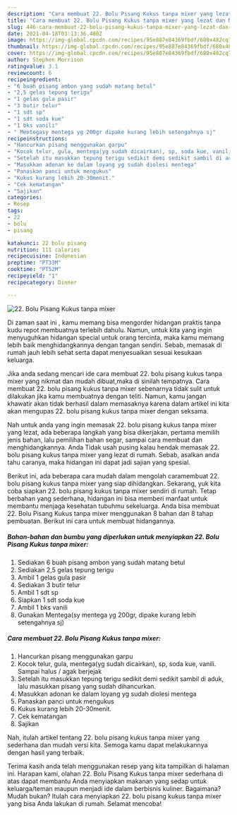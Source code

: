 ```yaml
---
description: "Cara membuat 22. Bolu Pisang Kukus tanpa mixer yang lezat dan Mudah Dibuat"
title: "Cara membuat 22. Bolu Pisang Kukus tanpa mixer yang lezat dan Mudah Dibuat"
slug: 446-cara-membuat-22-bolu-pisang-kukus-tanpa-mixer-yang-lezat-dan-mudah-dibuat
date: 2021-04-18T03:13:36.480Z
image: https://img-global.cpcdn.com/recipes/95e887e84369fbdf/680x482cq70/22-bolu-pisang-kukus-tanpa-mixer-foto-resep-utama.jpg
thumbnail: https://img-global.cpcdn.com/recipes/95e887e84369fbdf/680x482cq70/22-bolu-pisang-kukus-tanpa-mixer-foto-resep-utama.jpg
cover: https://img-global.cpcdn.com/recipes/95e887e84369fbdf/680x482cq70/22-bolu-pisang-kukus-tanpa-mixer-foto-resep-utama.jpg
author: Stephen Morrison
ratingvalue: 3.1
reviewcount: 6
recipeingredient:
- "6 buah pisang ambon yang sudah matang betul"
- "2,5 gelas tepung terigu"
- "1 gelas gula pasir"
- "3 butir telur"
- "1 sdt sp"
- "1 sdt soda kue"
- "1 bks vanili"
- " Mentegasy mentega yg 200gr dipake kurang lebih setengahnya sj"
recipeinstructions:
- "Hancurkan pisang menggunakan garpu"
- "Kocok telur, gula, mentega(yg sudah dicairkan), sp, soda kue, vanili. Sampai halus / agak berjejak"
- "Setelah itu masukkan tepung terigu sedikit demi sedikit sambil di aduk, lalu masukkan pisang yang sudah dihancurkan."
- "Masukkan adonan ke dalam loyang yg sudah diolesi mentega"
- "Panaskan panci untuk mengukus"
- "Kukus kurang lebih 20-30menit."
- "Cek kematangan"
- "Sajikan"
categories:
- Resep
tags:
- 22
- bolu
- pisang

katakunci: 22 bolu pisang 
nutrition: 111 calories
recipecuisine: Indonesian
preptime: "PT33M"
cooktime: "PT52M"
recipeyield: "1"
recipecategory: Dinner

---
```



![22. Bolu Pisang Kukus tanpa mixer](https://img-global.cpcdn.com/recipes/95e887e84369fbdf/680x482cq70/22-bolu-pisang-kukus-tanpa-mixer-foto-resep-utama.jpg)

Di zaman  saat ini , kamu memang bisa mengorder hidangan praktis tanpa kudu repot membuatnya terlebih dahulu. Namun, untuk kita yang ingin menyuguhkan hidangan special untuk orang tercinta, maka kamu memang lebih baik menghidangkannya dengan tangan sendiri. Sebab, memasak di rumah jauh lebih sehat serta dapat menyesuaikan sesuai kesukaan keluarga.

Jika anda sedang mencari ide cara membuat 22. bolu pisang kukus tanpa mixer yang nikmat dan mudah dibuat,maka di sinilah tempatnya. Cara membuat 22. bolu pisang kukus tanpa mixer  sebenarnya tidak sulit untuk dilakukan jika kamu membuatnya dengan teliti. Namun, kamu jangan khawatir akan tidak berhasil dalam memasaknya 
karena dalam artikel ini kita akan mengupas 22. bolu pisang kukus tanpa mixer dengan seksama.  



Nah untuk anda yang ingin memasak 22. bolu pisang kukus tanpa mixer yang lezat, ada beberapa langkah yang bisa dikerjakan, pertama memilih jenis bahan, lalu pemilihan bahan segar, sampai cara membuat dan menghidangkannya. Anda Tidak usah pusing kalau hendak memasak 22. bolu pisang kukus tanpa mixer yang lezat di rumah. Sebab, asalkan anda  tahu caranya, maka hidangan ini dapat jadi sajian yang spesial.

Berikut ini, ada beberapa cara mudah dalam mengolah caramembuat 22. bolu pisang kukus tanpa mixer yang siap dihidangkan. Sekarang, yuk kita coba siapkan 22. bolu pisang kukus tanpa mixer sendiri di rumah. Tetap berbahan yang sederhana, hidangan ini bisa memberi manfaat untuk membantu menjaga kesehatan tubuhmu sekeluarga. Anda bisa membuat 22. Bolu Pisang Kukus tanpa mixer menggunakan 8 bahan dan 8 tahap pembuatan. Berikut ini cara untuk membuat hidangannya.

<!--inarticleads1-->

##### Bahan-bahan dan bumbu yang diperlukan untuk menyiapkan 22. Bolu Pisang Kukus tanpa mixer:

1. Sediakan 6 buah pisang ambon yang sudah matang betul
1. Sediakan 2,5 gelas tepung terigu
1. Ambil 1 gelas gula pasir
1. Sediakan 3 butir telur
1. Ambil 1 sdt sp
1. Siapkan 1 sdt soda kue
1. Ambil 1 bks vanili
1. Gunakan  Mentega(sy mentega yg 200gr, dipake kurang lebih setengahnya sj)




<!--inarticleads2-->

##### Cara membuat 22. Bolu Pisang Kukus tanpa mixer:

1. Hancurkan pisang menggunakan garpu
1. Kocok telur, gula, mentega(yg sudah dicairkan), sp, soda kue, vanili. Sampai halus / agak berjejak
1. Setelah itu masukkan tepung terigu sedikit demi sedikit sambil di aduk, lalu masukkan pisang yang sudah dihancurkan.
1. Masukkan adonan ke dalam loyang yg sudah diolesi mentega
1. Panaskan panci untuk mengukus
1. Kukus kurang lebih 20-30menit.
1. Cek kematangan
1. Sajikan




Nah, itulah artikel tentang  22. bolu pisang kukus tanpa mixer  yang sederhana dan mudah versi kita. Semoga kamu dapat melakukannya dengan hasil yang terbaik. 

Terima kasih anda telah menggunakan resep yang kita tampilkan di halaman ini. Harapan kami, olahan  22. Bolu Pisang Kukus tanpa mixer sederhana di atas dapat membantu Anda menyiapkan makanan yang sedap untuk keluarga/teman maupun menjadi ide dalam berbisnis kuliner. Bagaimana? Mudah bukan? Itulah cara menyiapkan 22. bolu pisang kukus tanpa mixer yang bisa Anda lakukan di rumah. Selamat mencoba!

